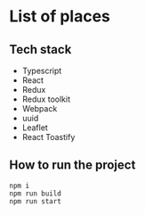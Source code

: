 # List of places

<!-- This is CV maker based on your GitHub profile. Paste a link to your profile and get the list of your projects with some details such as links to repos, languages used in a project, etc. You may save it as a PDF file -->

<!-- Try it here: /LINK TO NETLIFY/ -->

## Tech stack

- Typescript
- React
- Redux
- Redux toolkit
- Webpack
- uuid
- Leaflet
- React Toastify

## How to run the project

```
npm i
npm run build
npm run start
```
